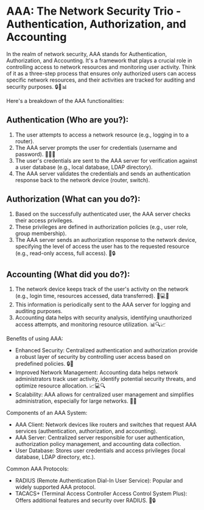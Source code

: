 # AAA: The Network Security Trio - Authentication, Authorization, and Accounting

In the realm of network security, AAA stands for Authentication, Authorization, and Accounting. It's a framework that plays a crucial role in controlling access to network resources and monitoring user activity. Think of it as a three-step process that ensures only authorized users can access specific network resources, and their activities are tracked for auditing and security purposes. 🔒🔑📊

Here's a breakdown of the AAA functionalities:

## Authentication (Who are you?):

1. The user attempts to access a network resource (e.g., logging in to a router).
2. The AAA server prompts the user for credentials (username and password). 🚀👤🔐
3. The user's credentials are sent to the AAA server for verification against a user database (e.g., local database, LDAP directory).
4. The AAA server validates the credentials and sends an authentication response back to the network device (router, switch).

## Authorization (What can you do?):

1. Based on the successfully authenticated user, the AAA server checks their access privileges.
2. These privileges are defined in authorization policies (e.g., user role, group membership).
3. The AAA server sends an authorization response to the network device, specifying the level of access the user has to the requested resource (e.g., read-only access, full access). 🚀🔒

## Accounting (What did you do?):

1. The network device keeps track of the user's activity on the network (e.g., login time, resources accessed, data transferred). 📅💻📶
2. This information is periodically sent to the AAA server for logging and auditing purposes.
3. Accounting data helps with security analysis, identifying unauthorized access attempts, and monitoring resource utilization. 📊🔍📈

Benefits of using AAA:

- Enhanced Security: Centralized authentication and authorization provide a robust layer of security by controlling user access based on predefined policies. 🔒🔐
- Improved Network Management: Accounting data helps network administrators track user activity, identify potential security threats, and optimize resource allocation. 📈💻🔍
- Scalability: AAA allows for centralized user management and simplifies administration, especially for large networks. 🚀🌐

Components of an AAA System:

- AAA Client: Network devices like routers and switches that request AAA services (authentication, authorization, and accounting).
- AAA Server: Centralized server responsible for user authentication, authorization policy management, and accounting data collection.
- User Database: Stores user credentials and access privileges (local database, LDAP directory, etc.).

Common AAA Protocols:

- RADIUS (Remote Authentication Dial-In User Service): Popular and widely supported AAA protocol.
- TACACS+ (Terminal Access Controller Access Control System Plus): Offers additional features and security over RADIUS. 🔄🔒